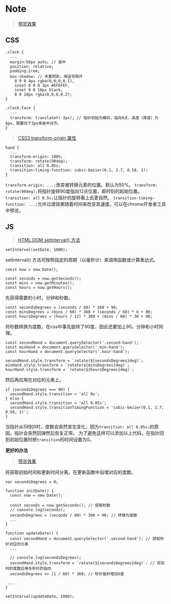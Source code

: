 Note
===

> [预览效果](https://wispamulet.github.io/js30-practice/02%20-%20JS%20and%20CSS%20clock/index.html)

CSS
---

    .clock {
      ...
      margin:50px auto; // 居中
      position: relative;
      padding:2rem;
      box-shadow: // 多重阴影，用逗号隔开
        0 0 0 4px rgba(0,0,0,0.1),
        inset 0 0 0 3px #EFEFEF,
        inset 0 0 10px black,
        0 0 10px rgba(0,0,0,0.2);
    }

    .clock-face {
      ...
      transform: translateY(-3px); // 指针初始为横向，指向9点，高度（厚度）为6px，需要向下3px来居中对齐。
    }

> [CSS3 transform-origin 属性](http://www.w3school.com.cn/cssref/pr_transform-origin.asp)

    hand {
      ...
      transform-origin: 100%;
      transform: rotate(90deg);
      transition: all 0.05s;
      transition-timing-function: cubic-bezier(0.1, 2.7, 0.58, 1);
    }

`transform-origin: ...;`改变被转换元素的位置。默认为50%。
`transform: rotate(90deg);`将指针旋转90度指向12点位置，即时刻的起始位置。
`transition: all 0.5s;`让指针的旋转看上去更自然。
`transition-timing-function: ...;`允许过渡效果随着时间来改变其速度。可以在chrome开发者工具中预览。


JS
---

> [HTML DOM setInterval() 方法](http://www.w3school.com.cn/jsref/met_win_setinterval.asp)

    setInterval(setDate, 1000);

setInterval() 方法可按照指定的周期（以毫秒计）来调用函数或计算表达式。

    const now = new Date();

    const seconds = now.getSeconds();
    const mins = now.getMinutes();
    const hours = now.getHours();

先获得需要的小时，分钟和秒数。

    const secondsDegrees = (seconds / 60) * 360 + 90;
    const minsDegrees = (mins / 60) * 360 + (seconds / 60) * 6 + 90;
    const hoursDegrees = (hours / 12) * 360 + (mins / 60) * 30 + 90;

将秒数转换为度数，在css中事先旋转了90度，因此还要加上90。分钟和小时同理。

    const secondHand = document.querySelector('.second-hand');
    const minHand = document.querySelector('.min-hand');
    const hourHand = document.querySelector('.hour-hand');

    secondHand.style.transform = `rotate(${secondsDegrees}deg)`;
    minHand.style.transform = `rotate(${minsDegrees}deg)`;
    hourHand.style.transform = `rotate(${hoursDegrees}deg)`;

然后再应用在对应的元素上。

    if (secondsDegrees === 90) {
      secondHand.style.transition = 'all 0s';
    } else {
      secondHand.style.transition = 'all 0.05s';
      secondHand.style.transitionTimingFunction = 'cubic-bezier(0.1, 2.7, 0.58, 1)';
    }

当指针从59到0时，度数会突然发生变化，因为`transition: all 0.05s;`的原因，指针会突然回弹然后恢复正常。
为了避免这样可以添加以上代码，在指针回到初始位置时把`transition`的时间设置为0。

**更好的办法**

> [预览效果](https://wispamulet.github.io/js30-practice/02%20-%20JS%20and%20CSS%20clock/index02.html)

将获取初始时间和更新时间分离，在更新函数中自增对应的度数。

    var secondsDegrees = 0;

    function initDate() {
      const now = new Date();

      const seconds = now.getSeconds(); // 获取秒数
      // console.log(seconds);
      secondsDegrees = (seconds / 60) * 360 + 90; // 转换为度数
      ...
    }

    function updateDate() {
      const secondHand = document.querySelector('.second-hand'); // 获取秒针对应的元素
      ...

      // console.log(secondsDegrees);
      secondHand.style.transform = `rotate(${secondsDegrees}deg)`; // 将实时的度数应用与秒针的指向
      secondsDegrees += (1 / 60) * 360; // 秒针每秒增加6度

     ...
    }

    setInterval(updateDate, 1000);